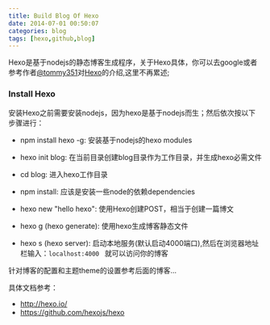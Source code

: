```yaml
---
title: Build Blog Of Hexo
date: 2014-07-01 00:50:07
categories: blog
tags: [hexo,github,blog]
---
```

Hexo是基于nodejs的静态博客生成程序，关于Hexo具体，你可以去google或者参考作者<a href="https://github.com/tommy351">@tommy351</a>对<a href="https://github.com/hexojs/hexo">Hexo</a>的介绍,这里不再累述;

<!-- more -->

<h3>Install Hexo </h3>

安装Hexo之前需要安装nodejs，因为hexo是基于nodejs而生；然后依次按以下步骤进行：

- npm install hexo -g: 安装基于nodejs的hexo modules 

- hexo init blog: 在当前目录创建blog目录作为工作目录，并生成hexo必需文件

<!-- more -->

- cd blog: 进入hexo工作目录   

- npm install: 应该是安装一些node的依赖dependencies

- hexo new "hello hexo": 使用Hexo创建POST，相当于创建一篇博文

- hexo g (hexo generate): 使用hexo生成博客静态文件

- hexo s (hexo server): 启动本地服务(默认启动4000端口),然后在浏览器地址栏输入：`localhost:4000 ` 就可以访问你的博客

针对博客的配置和主题theme的设置参考后面的博客...

具体文档参考：

- <a href="http://hexo.io/">http://hexo.io/</a>
- <a href="https://github.com/hexojs/hexo">https://github.com/hexojs/hexo</a>